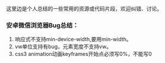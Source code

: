 这里边是个人总结的一些常用的资源或代码片段，欢迎纠错、讨论。
<h3>安卓微信浏览器Bug总结：</h3>
<ol>
	<li>响应式不支持min-device-width,要用min-width。</li>
	<li>vw单位支持有bug，元素宽度不支持vw。</li>
	<li>css3 animation动画keyframes开始点必须写0%，不能写0</li>
</ol>
